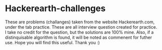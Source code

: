 # Hackerearth-challenges
These are problems (challanges) taken from the website Hackerearth.com, under the tab practice. 
These are all interview question created for practice.
I take no credit for the question, but the solutions are 100% mine. 
Also, if a distinquisable algorithm is found, it will be noted as commenent for futher use.
Hope you will find this useful.
Thank you :)
